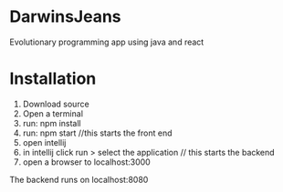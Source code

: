 # DarwinsJeans
Evolutionary programming app using java and react

# Installation

1. Download source
2. Open a terminal
3. run: npm install
4. run: npm start  //this starts the front end
5. open intellij
6. in intellij click run > select the application // this starts the backend
7. open a browser to localhost:3000

The backend runs on localhost:8080
